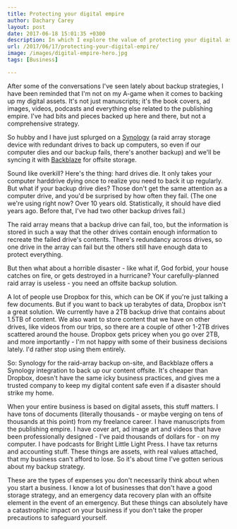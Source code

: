 ```yaml
---
title: Protecting your digital empire
author: Dachary Carey
layout: post
date: 2017-06-18 15:01:35 +0300
description: In which I explore the value of protecting your digital assets.
url: /2017/06/17/protecting-your-digital-empire/
image: /images/digital-empire-hero.jpg
tags: [Business]

---
```

After some of the conversations I've seen lately about backup strategies, I have been reminded that I'm not on my A-game when it comes to backing up my digital assets. It's not just manuscripts; it's the book covers, ad images, videos, podcasts and everything else related to the publishing empire. I've had bits and pieces backed up here and there, but not a comprehensive strategy.

So hubby and I have just splurged on a [Synology][1] (a raid array storage device with redundant drives to back up computers, so even if our computer dies and our backup fails, there's another backup) and we'll be syncing it with [Backblaze][2] for offsite storage.

Sound like overkill? Here's the thing: hard drives die. It only takes your computer harddrive dying once to realize you need to back it up regularly. But what if your backup drive dies? Those don't get the same attention as a computer drive, and you'd be surprised by how often they fail. (The one we're using right now? Over 10 years old. Statistically, it should have died years ago. Before that, I've had two other backup drives fail.)

The raid array means that a backup drive can fail, too, but the information is stored in such a way that the other drives contain enough information to recreate the failed drive's contents. There's redundancy across drives, so one drive in the array can fail but the others still have enough data to protect everything.

But then what about a horrible disaster - like what if, God forbid, your house catches on fire, or gets destroyed in a hurricane? Your carefully-planned raid array is useless - you need an offsite backup solution.

A lot of people use Dropbox for this, which can be OK if you're just talking a few documents. But if you want to back up terabytes of data, Dropbox isn't a great solution. We currently have a 2TB backup drive that contains about 1.5TB of content. We also want to store content that we have on other drives, like videos from our trips, so there are a couple of other 1-2TB drives scattered around the house. Dropbox gets pricey when you go over 2TB, and more importantly - I'm not happy with some of their business decisions lately. I'd rather stop using them entirely.

So: Synology for the raid-array backup on-site, and Backblaze offers a Synology integration to back up our content offsite. It's cheaper than Dropbox, doesn't have the same icky business practices, and gives me a trusted company to keep my digital content safe even if a disaster should strike my home.

When your entire business is based on digital assets, this stuff matters. I have tons of documents (literally thousands - or maybe verging on tens of thousands at this point) from my freelance career. I have manuscripts from the publishing empire. I have cover art, ad image art and videos that have been professionally designed - I've paid thousands of dollars for - on my computer. I have podcasts for Bright Little Light Press. I have tax returns and accounting stuff. These things are assets, with real values attached, that my business can't afford to lose. So it's about time I've gotten serious about my backup strategy.

These are the types of expenses you don't necessarily think about when you start a business. I know a lot of businesses that don't have a good storage strategy, and an emergency data recovery plan with an offsite element in the event of an emergency. But these things can absolutely have a catastrophic impact on your business if you don't take the proper precautions to safeguard yourself.

 [1]: https://www.synology.com/
 [2]: https://www.backblaze.com/